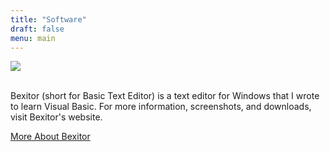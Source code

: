 ```yaml
---
title: "Software"
draft: false
menu: main
---
```


<img src="BexitorBanner.png">
<br>
<br>
<p>Bexitor (short for Basic Text Editor) is a text editor for Windows that I wrote to learn Visual Basic. For more information, screenshots, and downloads, visit Bexitor's website.</p>
<a href="/posts/software/bexitor" class="btn btn-primary btn-outline">More About Bexitor</a>